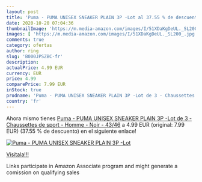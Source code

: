 ```yaml
---
layout: post
title: 'Puma - PUMA UNISEX SNEAKER PLAIN 3P -Lot al 37.55 % de descuento'
date: 2020-10-20 07:04:36
thumbnailImage: 'https://m.media-amazon.com/images/I/51XDaKgDeUL._SL200_.jpg'
images: [ 'https://m.media-amazon.com/images/I/51XDaKgDeUL._SL200_.jpg' ]
comments: true
category: ofertas
author: ring
slug: 'B000JPSZBC-fr'
description:
actualPrice: 4.99 EUR
currency: EUR
price: 4.99
comparePrice: 7.99 EUR
inStock: true
prodname: 'Puma - PUMA UNISEX SNEAKER PLAIN 3P -Lot de 3 - Chaussettes de sport - Homme - Noir - 43/46'
country: 'fr'
---
```


Ahora mismo tienes [Puma - PUMA UNISEX SNEAKER PLAIN 3P -Lot de 3 - Chaussettes de sport - Homme - Noir - 43/46](https://www.amazon.fr/dp/B000JPSZBC/?tag=tolees0d-21) a 4.99 EUR (original: 7.99 EUR) (37.55 %  de descuento) en el siguiente enlace!

[![Puma - PUMA UNISEX SNEAKER PLAIN 3P -Lot](https://m.media-amazon.com/images/I/51XDaKgDeUL._SL200_.jpg)](https://www.amazon.fr/dp/B000JPSZBC/?tag=tolees0d-21)

[Visítala!!!](https://www.amazon.fr/dp/B000JPSZBC/?tag=tolees0d-21)

Links participate in Amazon Associate program and might generate a comission on qualifying sales
